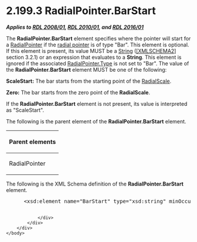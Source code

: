 <html dir="LTR" xmlns:mshelp="http://msdn.microsoft.com/mshelp" xmlns:ddue="http://ddue.schemas.microsoft.com/authoring/2003/5" xmlns:xlink="http://www.w3.org/1999/xlink" xmlns:tool="http://www.microsoft.com/tooltip">
    <head>
        <meta http-equiv="Content-Type" content="text/html; CHARSET=utf-8"></meta>
        <meta name="save" content="history"></meta>
        <title>2.199.3 RadialPointer.BarStart</title>
        <xml>
            <mshelp:toctitle title="2.199.3 RadialPointer.BarStart"></mshelp:toctitle>
            <mshelp:rltitle title="[MS-RDL]: RadialPointer.BarStart"></mshelp:rltitle>
            <mshelp:keyword index="A" term="36671905-e05a-4f4f-b8ed-db567a477366"></mshelp:keyword>
            <mshelp:attr name="DCSext.ContentType" value="open specification"></mshelp:attr>
            <mshelp:attr name="AssetID" value="36671905-e05a-4f4f-b8ed-db567a477366"></mshelp:attr>
            <mshelp:attr name="TopicType" value="kbRef"></mshelp:attr>
            <mshelp:attr name="DCSext.Title" value="[MS-RDL]: RadialPointer.BarStart" />
        </xml>
    </head>
    <body>
        <div id="header">
            <h1 class="heading">2.199.3 RadialPointer.BarStart</h1>
        </div>
        <div id="mainSection">
            <div id="mainBody">
                <div id="allHistory" class="saveHistory"></div>
                <div id="sectionSection0" class="section" name="collapseableSection">
                    

<p><b><i>Applies to </i></b><a href="1e855f94-4617-47e4-b89e-0856c6cb420f.html"><b><i>RDL 2008/01</i></b></a><b><i>,
</i></b><a href="3428e690-a348-4ec7-8a6a-8efb42d2cdee.html"><b><i>RDL 2010/01</i></b></a><b><i>,
and </i></b><a href="52ce3983-2bfc-4e72-9359-42aaf5fe4509.html"><b><i>RDL 2016/01</i></b></a></p>

<p>The <b>RadialPointer.BarStart</b> element specifies where
the pointer will start for a <a href="1446314e-813e-42f0-9a28-f1b96fd3a0da.html">RadialPointer</a>
if the <a href="b2482b3f-74ab-4ca8-a9e5-c07955011743.html#gt_41325275-2cae-4dba-9fde-53833f547fce">radial pointer</a> is
of type &quot;Bar&quot;. This element is optional. If this element is present,
its value MUST be a <a href="1ed81ef3-a683-45e3-aaad-bd2bbe71bc3d.html">String</a>
(<a href="https://go.microsoft.com/fwlink/?LinkId=90610">[XMLSCHEMA2]</a>
section 3.2.1) or an expression that evaluates to a <b>String</b>. This element
is ignored if the associated <a href="f85928f8-9c6c-4d7f-876c-db08e412c09c.html">RadialPointer.Type</a>
is not set to &quot;Bar&quot;. The value of the <b>RadialPointer.BarStart</b>
element MUST be one of the following:</p>

<p><b>ScaleStart:</b> The bar starts from the starting
point of the <a href="86468d9f-c561-4b50-a689-5dfccfde8495.html">RadialScale</a>.</p>

<p><b>Zero:</b> The bar starts from the zero point of
the <b>RadialScale</b>.</p>

<p>If the <b>RadialPointer.BarStart</b> element is not present,
its value is interpreted as &quot;ScaleStart&quot;.</p>

<p>The following is the parent element of the <b>RadialPointer.BarStart</b>
element.</p>

<table>
 <thead>
  <tr>
   <th>
   <p>Parent elements</p>
   </th>
  </tr>
 </thead>
 <tr>
  <td>
  <p>RadialPointer</p>
  </td>
 </tr>
</table>

<p>The following is the XML Schema definition of the <b>RadialPointer.BarStart</b>
element.</p>

<dl>
<dd>
<div><pre> &lt;xsd:element name=&quot;BarStart&quot; type=&quot;xsd:string&quot; minOccurs=&quot;0&quot; /&gt;
  
</pre></div>
</dd></dl>


                </div>
            </div>
        </div>
    </body>
</html>